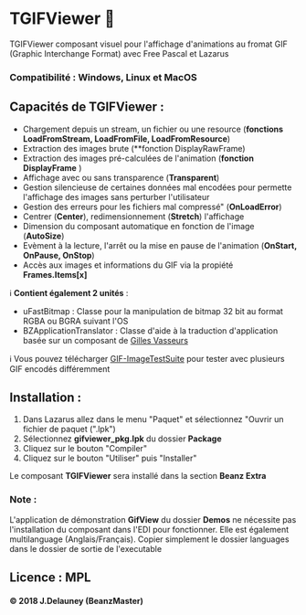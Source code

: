 # TGIFViewer :eyes:
TGIFViewer  composant visuel pour l'affichage d'animations au fromat GIF (Graphic Interchange Format) avec Free Pascal et Lazarus 

###  Compatibilité : **Windows, Linux et MacOS**

## Capacités de TGIFViewer :
- Chargement depuis un stream, un fichier ou une resource (**fonctions LoadFromStream, LoadFromFile, LoadFromResource**)
- Extraction des images brute (**fonction DisplayRawFrame)
- Extraction des images pré-calculées de l'animation (**fonction DisplayFrame** )
- Affichage avec ou sans transparence (**Transparent**)
- Gestion silencieuse de certaines données mal encodées pour permette l'affichage des images sans perturber l'utilisateur
- Gestion des erreurs pour les fichiers mal compressé" (**OnLoadError**)
- Centrer (**Center**), redimensionnement (**Stretch**) l'affichage 
- Dimension du composant automatique en fonction de l'image (**AutoSize**)
- Evèment à la lecture, l'arrêt ou la mise en pause de l'animation (**OnStart, OnPause, OnStop**)
- Accès aux images et informations du GIF via la propiété **Frames.Items[x]**

:information_source: **Contient également 2 unités** :
- uFastBitmap : Classe pour la manipulation de bitmap 32 bit au format RGBA ou BGRA suivant l'OS
- BZApplicationTranslator : Classe d'aide à la traduction d'application basée sur un composant de [Gilles Vasseurs](https://www.developpez.net/forums/u600183/gvasseur58/)

:information_source: Vous pouvez télécharger [GIF-ImageTestSuite](https://github.com/jdelauney/GIF-ImageTestSuite) pour tester avec plusieurs GIF encodés différemment

## Installation :
1) Dans Lazarus allez dans le menu "Paquet" et sélectionnez "Ouvrir un fichier de paquet (".lpk") 
2) Sélectionnez **gifviewer_pkg.lpk** du dossier **Package**
3) Cliquez sur le bouton "Compiler"
4) Cliquez sur le bouton "Utiliser" puis "Installer"

Le composant **TGIFViewer** sera installé dans la section **Beanz Extra**

### Note :
L'application de démonstration **GifView** du dossier **Demos** ne nécessite pas l'installation du composant dans l'EDI pour fonctionner.
Elle est également multilanguage (Anglais/Français). Copier simplement le dossier languages dans le dossier de sortie de l'executable

## Licence : **MPL**
#### :copyright: 2018 J.Delauney (BeanzMaster)
